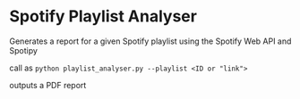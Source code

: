 # Spotify Playlist Analyser

Generates a report for a given Spotify playlist using the Spotify Web API and Spotipy

call as `python playlist_analyser.py --playlist <ID or "link">`

outputs a PDF report